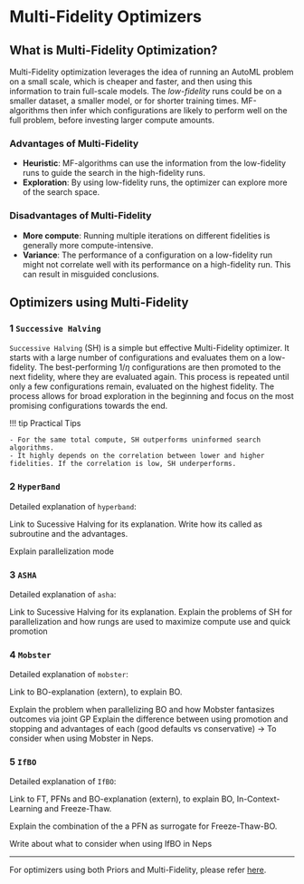 # Multi-Fidelity Optimizers

## What is Multi-Fidelity Optimization?

Multi-Fidelity optimization leverages the idea of running an AutoML problem on a small scale, which is cheaper and faster, and then using this information to train full-scale models. The _low-fidelity_ runs could be on a smaller dataset, a smaller model, or for shorter training times. MF-algorithms then infer which configurations are likely to perform well on the full problem, before investing larger compute amounts.

### Advantages of Multi-Fidelity

- **Heuristic**: MF-algorithms can use the information from the low-fidelity runs to guide the search in the high-fidelity runs.
- **Exploration**: By using low-fidelity runs, the optimizer can explore more of the search space.

### Disadvantages of Multi-Fidelity

- **More compute**: Running multiple iterations on different fidelities is generally more compute-intensive.
- **Variance**: The performance of a configuration on a low-fidelity run might not correlate well with its performance on a high-fidelity run. This can result in misguided conclusions.

## Optimizers using Multi-Fidelity

### 1 `Successive Halving`

`Successive Halving` (SH) is a simple but effective Multi-Fidelity optimizer. It starts with a large number of configurations and evaluates them on a low-fidelity. The best-performing $1/\eta$ configurations are then promoted to the next fidelity, where they are evaluated again. This process is repeated until only a few configurations remain, evaluated on the highest fidelity.
The process allows for broad exploration in the beginning and focus on the most promising configurations towards the end.

!!! tip Practical Tips

    - For the same total compute, SH outperforms uninformed search algorithms.
    - It highly depends on the correlation between lower and higher fidelities. If the correlation is low, SH underperforms.

### 2 `HyperBand`

Detailed explanation of `hyperband`:

Link to Sucessive Halving for its explanation.
Write how its called as subroutine and the advantages.

Explain parallelization mode

### 3 `ASHA`

Detailed explanation of `asha`:

Link to Sucessive Halving for its explanation.
Explain the problems of SH for parallelization and how rungs are used to maximize compute use and quick promotion

### 4 `Mobster`

Detailed explanation of `mobster`:

Link to BO-explanation (extern), to explain BO.

Explain the problem when parallelizing BO and how Mobster fantasizes outcomes via joint GP
Explain the difference between using promotion and stopping and advantages of each (good defaults vs conservative)
-> To consider when using Mobster in Neps.

### 5 `IfBO`

Detailed explanation of `IfBO`:

Link to FT, PFNs and BO-explanation (extern), to explain BO, In-Context-Learning and Freeze-Thaw.

Explain the combination of the a PFN as surrogate for Freeze-Thaw-BO.

Write about what to consider when using IfBO  in Neps
___

For optimizers using both Priors and Multi-Fidelity, please refer [here](multifidelity_prior.md).
